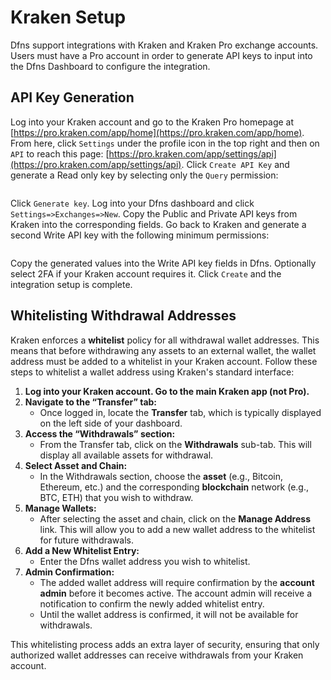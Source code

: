 # Kraken Setup

Dfns support integrations with Kraken and Kraken Pro exchange accounts.  Users must have a Pro account in order to generate API keys to input into the Dfns Dashboard to configure the integration.

## API Key Generation

Log into your Kraken account and go to the Kraken Pro homepage at [https://pro.kraken.com/app/home](https://pro.kraken.com/app/home).  From here, click `Settings` under the profile icon in the top right and then on `API` to reach this page: [https://pro.kraken.com/app/settings/api](https://pro.kraken.com/app/settings/api).   Click `Create API Key` and generate a Read only key by selecting only the `Query` permission:&#x20;

<figure><img src="../../../.gitbook/assets/Screenshot 2024-09-11 at 4.30.20 PM.png" alt=""><figcaption></figcaption></figure>

Click `Generate key`.  Log into your Dfns dashboard and click `Settings=>Exchanges=>New`. Copy the Public and Private API keys from Kraken into the corresponding fields.  Go back to Kraken and generate a second Write API key with the following minimum permissions:

<figure><img src="../../../.gitbook/assets/Screenshot 2024-09-11 at 4.33.54 PM.png" alt=""><figcaption></figcaption></figure>

Copy the generated values into the Write API key fields in Dfns.  Optionally select 2FA if your Kraken account requires it.  Click `Create` and the integration setup is complete.&#x20;

## Whitelisting Withdrawal Addresses

Kraken enforces a **whitelist** policy for all withdrawal wallet addresses. This means that before withdrawing any assets to an external wallet, the wallet address must be added to a whitelist in your Kraken account.  Follow these steps to whitelist a wallet address using Kraken's standard interface:

1. **Log into your Kraken account.  Go to the main Kraken app (not Pro).**&#x20;
2. **Navigate to the “Transfer” tab:**
   * Once logged in, locate the **Transfer** tab, which is typically displayed on the left side of your dashboard.
3. **Access the “Withdrawals” section:**
   * From the Transfer tab, click on the **Withdrawals** sub-tab. This will display all available assets for withdrawal.
4. **Select Asset and Chain:**
   * In the Withdrawals section, choose the **asset** (e.g., Bitcoin, Ethereum, etc.) and the corresponding **blockchain** network (e.g., BTC, ETH) that you wish to withdraw.
5. **Manage Wallets:**
   * After selecting the asset and chain, click on the **Manage Address** link. This will allow you to add a new wallet address to the whitelist for future withdrawals.
6. **Add a New Whitelist Entry:**
   * Enter the Dfns wallet address you wish to whitelist.
7. **Admin Confirmation:**
   * The added wallet address will require confirmation by the **account admin** before it becomes active. The account admin will receive a notification to confirm the newly added whitelist entry.
   * Until the wallet address is confirmed, it will not be available for withdrawals.

This whitelisting process adds an extra layer of security, ensuring that only authorized wallet addresses can receive withdrawals from your Kraken account.
